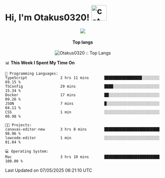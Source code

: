 <h1> Hi, I'm Otakus0320! <img src="https://media.giphy.com/media/mGcNjsfWAjY5AEZNw6/giphy.gif" width="50" alt="cat"></h1>

<p align="center"><a href="https://wakatime.com/@044d69d0-1253-4f60-96b6-5d19a0f9dde5"><img src="https://wakatime.com/badge/user/044d69d0-1253-4f60-96b6-5d19a0f9dde5.svg" /></a></p>

<h4 align="center">Top langs</h4>

<p align="center"><img src="https://github-readme-stats.vercel.app/api/top-langs/?username=Otakus0320&langs_count=10&theme=tokyonight&layout=compact&timestamp={{random_number}}" alt="Otakus0320 :: Top Langs" /></p>

<!--START_SECTION:waka-->
📊 **This Week I Spent My Time On** 

```text
💬 Programming Languages: 
TypeScript               2 hrs 11 mins       █████████████████░░░░░░░░   69.15 % 
TSConfig                 29 mins             ████░░░░░░░░░░░░░░░░░░░░░   15.34 % 
Docker                   17 mins             ██░░░░░░░░░░░░░░░░░░░░░░░   09.26 % 
JSON                     7 mins              █░░░░░░░░░░░░░░░░░░░░░░░░   04.11 % 
CSS                      1 min               ░░░░░░░░░░░░░░░░░░░░░░░░░   00.98 % 

🐱‍💻 Projects: 
canavas-editor-new       3 hrs 8 mins        █████████████████████████   98.96 % 
lowcode-editor           1 min               ░░░░░░░░░░░░░░░░░░░░░░░░░   01.04 % 

💻 Operating System: 
Mac                      3 hrs 10 mins       █████████████████████████   100.00 % 
```


 Last Updated on 07/05/2025 06:21:10 UTC
<!--END_SECTION:waka-->
